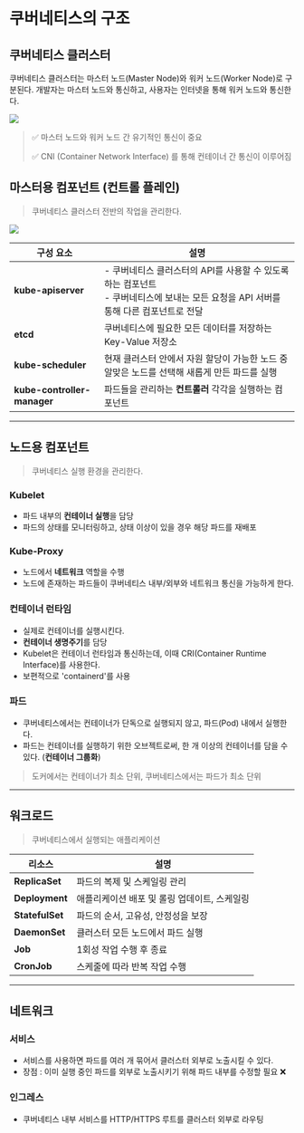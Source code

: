# 쿠버네티스의 구조

## 쿠버네티스 클러스터

쿠버네티스 클러스터는 마스터 노드(Master Node)와 워커 노드(Worker Node)로 구분된다.
개발자는 마스터 노드와 통신하고, 사용자는 인터넷을 통해 워커 노드와 통신한다.

<img src="https://www.opsramp.com/wp-content/uploads/2022/07/Kubernetes-Architecture-1024x648.png">

> ✅ 마스터 노드와 워커 노드 간 유기적인 통신이 중요
>
> ✅ CNI (Container Network Interface) 를 통해 컨테이너 간 통신이 이루어짐

## 마스터용 컴포넌트 (컨트롤 플레인)

> 쿠버네티스 클러스터 전반의 작업을 관리한다.

<img src="https://github.com/user-attachments/assets/e99256ce-0ebf-4328-ba84-1b7cba2f438b">

| 구성 요소                       | 설명                                                                                    |
|-----------------------------|---------------------------------------------------------------------------------------|
| **kube-apiserver**          | - 쿠버네티스 클러스터의 API를 사용할 수 있도록 하는 컴포넌트 <br/> - 쿠버네티스에 보내는 모든 요청을 API 서버를 통해 다른 컴포넌트로 전달 |
| **etcd**                    | 쿠버네티스에 필요한 모든 데이터를 저장하는 Key-Value 저장소                                                 |
| **kube-scheduler**          | 현재 클러스터 안에서 자원 할당이 가능한 노드 중 알맞은 노드를 선택해 새롭게 만든 파드를 실행                                 |
| **kube-controller-manager** | 파드들을 관리하는 **컨트롤러** 각각을 실행하는 컴포넌트                                                      |

---

## 노드용 컴포넌트

> 쿠버네티스 실행 환경을 관리한다.

### Kubelet

- 파드 내부의 **컨테이너 실행**을 담당
- 파드의 상태를 모니터링하고, 상태 이상이 있을 경우 해당 파드를 재배포

### Kube-Proxy

- 노드에서 **네트워크** 역할을 수행
- 노드에 존재하는 파드들이 쿠버네티스 내부/외부와 네트워크 통신을 가능하게 한다.

### 컨테이너 런타임

- 실제로 컨테이너를 실행시킨다.
- **컨테이너 생명주기**를 담당
- Kubelet은 컨테이너 런타임과 통신하는데, 이때 CRI(Container Runtime Interface)를 사용한다.
- 보편적으로 'containerd'를 사용

### 파드

- 쿠버네티스에서는 컨테이너가 단독으로 실행되지 않고, 파드(Pod) 내에서 실행한다.
- 파드는 컨테이너를 실행하기 위한 오브젝트로써, 한 개 이상의 컨테이너를 담을 수 있다. (**컨테이너 그룹화**)

> 도커에서는 컨테이너가 최소 단위, 쿠버네티스에서는 파드가 최소 단위

---

## 워크로드

> 쿠버네티스에서 실행되는 애플리케이션

| 리소스             | 설명                        |
|-----------------|---------------------------|
| **ReplicaSet**  | 파드의 복제 및 스케일링 관리          |
| **Deployment**  | 애플리케이션 배포 및 롤링 업데이트, 스케일링 |
| **StatefulSet** | 파드의 순서, 고유성, 안정성을 보장      |
| **DaemonSet**   | 클러스터 모든 노드에서 파드 실행        |
| **Job**         | 1회성 작업 수행 후 종료            |
| **CronJob**     | 스케줄에 따라 반복 작업 수행          |

---

## 네트워크

### 서비스

- 서비스를 사용하면 파드를 여러 개 묶어서 클러스터 외부로 노출시킬 수 있다.
- 장점 : 이미 실행 중인 파드를 외부로 노출시키기 위해 파드 내부를 수정할 필요 ❌

### 인그레스

- 쿠버네티스 내부 서비스를 HTTP/HTTPS 루트를 클러스터 외부로 라우팅
